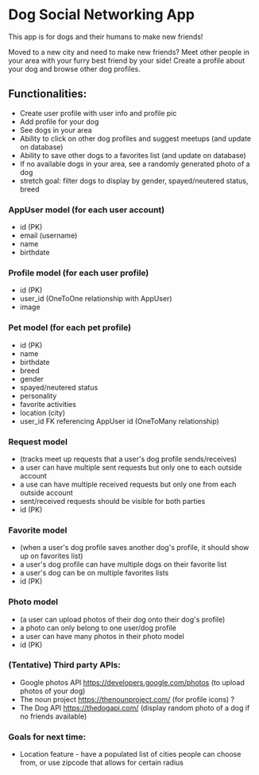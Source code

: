 # Dog Social Networking App

This app is for dogs and their humans to make new friends! 

Moved to a new city and need to make new friends? Meet other people in your area with your furry best friend by your side! Create a profile about your dog and browse other dog profiles.

## Functionalities:
* Create user profile with user info and profile pic
* Add profile for your dog 
* See dogs in your area 
* Ability to click on other dog profiles and suggest meetups (and update on database)
* Ability to save other dogs to a favorites list (and update on database)
* If no available dogs in your area, see a randomly generated photo of a dog 
* stretch goal: filter dogs to display by gender, spayed/neutered status, breed

### AppUser model (for each user account)
* id (PK)
* email (username)
* name
* birthdate 

### Profile model (for each user profile)
* id (PK)
* user_id (OneToOne relationship with AppUser) 
* image

### Pet model (for each pet profile)
* id (PK)
* name
* birthdate
* breed
* gender 
* spayed/neutered status 
* personality 
* favorite activities 
* location (city) 
* user_id FK referencing AppUser id (OneToMany relationship)

### Request model 
* (tracks meet up requests that a user's dog profile sends/receives)
* a user can have multiple sent requests but only one to each outside account  
* a use can have multiple received requests but only one from each outside account
* sent/received requests should be visible for both parties
* id (PK)

### Favorite model 
* (when a user's dog profile saves another dog's profile, it should show up on favorites list)
* a user's dog profile can have multiple dogs on their favorite list 
* a user's dog can be on multiple favorites lists 
* id (PK)

### Photo model
* (a user can upload photos of their dog onto their dog's profile)
* a photo can only belong to one user/dog profile
* a user can have many photos in their photo model 
* id (PK)

### (Tentative) Third party APIs: 
* Google photos API https://developers.google.com/photos (to upload photos of your dog) 
* The noun project https://thenounproject.com/ (for profile icons) ?
* The Dog API https://thedogapi.com/ (display random photo of a dog if no friends available) 

### Goals for next time:
* Location feature - have a populated list of cities people can choose from, or use zipcode that allows for certain radius